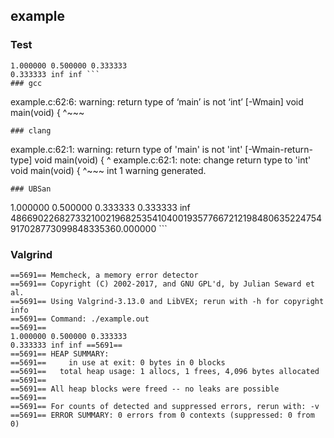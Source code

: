 ## example
### Test
```
1.000000 0.500000 0.333333 
0.333333 inf inf ```
### gcc
```
example.c:62:6: warning: return type of ‘main’ is not ‘int’ [-Wmain]
 void main(void) {
      ^~~~
```
### clang
```
example.c:62:1: warning: return type of 'main' is not 'int' [-Wmain-return-type]
void main(void) {
^
example.c:62:1: note: change return type to 'int'
void main(void) {
^~~~
int
1 warning generated.
```
### UBSan
```
1.000000 0.500000 0.333333 
0.333333 inf 486690226827332100219682535410400193577667212198480635224754917028773099848335360.000000 ```
### Valgrind
```
==5691== Memcheck, a memory error detector
==5691== Copyright (C) 2002-2017, and GNU GPL'd, by Julian Seward et al.
==5691== Using Valgrind-3.13.0 and LibVEX; rerun with -h for copyright info
==5691== Command: ./example.out
==5691== 
1.000000 0.500000 0.333333 
0.333333 inf inf ==5691== 
==5691== HEAP SUMMARY:
==5691==     in use at exit: 0 bytes in 0 blocks
==5691==   total heap usage: 1 allocs, 1 frees, 4,096 bytes allocated
==5691== 
==5691== All heap blocks were freed -- no leaks are possible
==5691== 
==5691== For counts of detected and suppressed errors, rerun with: -v
==5691== ERROR SUMMARY: 0 errors from 0 contexts (suppressed: 0 from 0)
```
